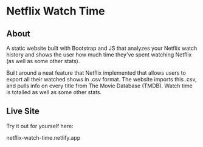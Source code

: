 # Netflix Watch Time

## About

A static website built with Bootstrap and JS that analyzes your Netflix watch history and shows the user how much time they've spent watching Netflix (as well as some other stats).

Built around a neat feature that Netflix implemented that allows users to export all their watched shows in .csv format. The website imports this .csv, and pulls info on every title from The Movie Database (TMDB). Watch time is totalled as well as some other stats.

## Live Site

Try it out for yourself here:

netflix-watch-time.netlify.app
